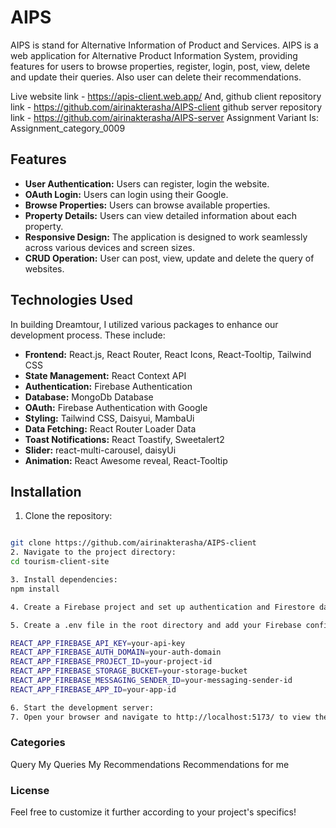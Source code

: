 # AIPS
AIPS is stand for Alternative Information of Product and Services. AIPS is a web application for Alternative Product Information System, providing features for users to browse properties, register, login, post, view, delete and update their queries. Also user can delete their recommendations.

Live website link - https://apis-client.web.app/
And,
github client repository link - https://github.com/airinakterasha/AIPS-client
github server repository link - https://github.com/airinakterasha/AIPS-server
Assignment Variant Is: Assignment_category_0009


## Features

- **User Authentication:** Users can register, login the website.
- **OAuth Login:** Users can login using their Google.
- **Browse Properties:** Users can browse available properties.
- **Property Details:** Users can view detailed information about each property.
- **Responsive Design:** The application is designed to work seamlessly across various devices and screen sizes.
- **CRUD Operation:** User can post, view, update and delete the query of websites.

## Technologies Used
In building Dreamtour, I utilized various packages to enhance our development process. These include:

- **Frontend:** React.js, React Router, React Icons, React-Tooltip, Tailwind CSS
- **State Management:** React Context API
- **Authentication:** Firebase Authentication
- **Database:** MongoDb Database
- **OAuth:** Firebase Authentication with Google 
- **Styling:** Tailwind CSS, Daisyui, MambaUi
- **Data Fetching:** React Router Loader Data
- **Toast Notifications:** React Toastify, Sweetalert2
- **Slider:** react-multi-carousel, daisyUi
- **Animation:** React Awesome reveal, React-Tooltip


## Installation

1. Clone the repository:

```bash

git clone https://github.com/airinakterasha/AIPS-client
2. Navigate to the project directory:
cd tourism-client-site

3. Install dependencies:
npm install

4. Create a Firebase project and set up authentication and Firestore database.

5. Create a .env file in the root directory and add your Firebase configuration:

REACT_APP_FIREBASE_API_KEY=your-api-key
REACT_APP_FIREBASE_AUTH_DOMAIN=your-auth-domain
REACT_APP_FIREBASE_PROJECT_ID=your-project-id
REACT_APP_FIREBASE_STORAGE_BUCKET=your-storage-bucket
REACT_APP_FIREBASE_MESSAGING_SENDER_ID=your-messaging-sender-id
REACT_APP_FIREBASE_APP_ID=your-app-id

6. Start the development server:
7. Open your browser and navigate to http://localhost:5173/ to view the application.
```

### Categories
Query
My Queries
My Recommendations
Recommendations for me


### License
Feel free to customize it further according to your project's specifics!

